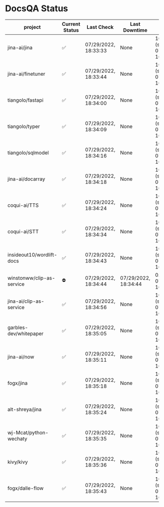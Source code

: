 # DocsQA Status

|         project         |Current Status|     Last Check     |   Last Downtime    |              % Uptime              |
|-------------------------|--------------|--------------------|--------------------|------------------------------------|
|jina-ai/jina             |✅            |07/29/2022, 18:33:33|None                |100.000 (since 07/29/2022, 16:38:18)|
|jina-ai/finetuner        |✅            |07/29/2022, 18:33:44|None                |100.000 (since 07/29/2022, 16:38:18)|
|tiangolo/fastapi         |✅            |07/29/2022, 18:34:00|None                |100.000 (since 07/29/2022, 16:38:18)|
|tiangolo/typer           |✅            |07/29/2022, 18:34:09|None                |100.000 (since 07/29/2022, 16:38:18)|
|tiangolo/sqlmodel        |✅            |07/29/2022, 18:34:16|None                |100.000 (since 07/29/2022, 16:38:18)|
|jina-ai/docarray         |✅            |07/29/2022, 18:34:18|None                |100.000 (since 07/29/2022, 16:38:18)|
|coqui-ai/TTS             |✅            |07/29/2022, 18:34:24|None                |100.000 (since 07/29/2022, 16:38:18)|
|coqui-ai/STT             |✅            |07/29/2022, 18:34:34|None                |100.000 (since 07/29/2022, 16:38:18)|
|insideout10/wordlift-docs|✅            |07/29/2022, 18:34:43|None                |100.000 (since 07/29/2022, 16:38:18)|
|winstonww/clip-as-service|⛔️           |07/29/2022, 18:34:44|07/29/2022, 18:34:44|0.000 (since 07/29/2022, 16:38:18)  |
|jina-ai/clip-as-service  |✅            |07/29/2022, 18:34:56|None                |100.000 (since 07/29/2022, 16:38:18)|
|garbles-dev/whitepaper   |✅            |07/29/2022, 18:35:05|None                |100.000 (since 07/29/2022, 16:38:18)|
|jina-ai/now              |✅            |07/29/2022, 18:35:11|None                |100.000 (since 07/29/2022, 16:38:18)|
|fogx/jina                |✅            |07/29/2022, 18:35:18|None                |100.000 (since 07/29/2022, 16:38:18)|
|alt-shreya/jina          |✅            |07/29/2022, 18:35:24|None                |100.000 (since 07/29/2022, 16:38:18)|
|wj-Mcat/python-wechaty   |✅            |07/29/2022, 18:35:35|None                |100.000 (since 07/29/2022, 16:38:18)|
|kivy/kivy                |✅            |07/29/2022, 18:35:36|None                |100.000 (since 07/29/2022, 16:38:18)|
|fogx/dalle-flow          |✅            |07/29/2022, 18:35:43|None                |100.000 (since 07/29/2022, 16:38:18)|
